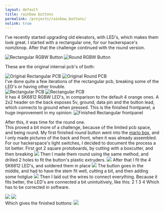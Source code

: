 ```yaml
---
layout: default
title: rainbow buttons
permalink: /projects/rainbow_buttons/
nolink: true
---
```

I've recently started upgrading old elevators, with LED's, which makes them look great. I started
with a rectangular one, for our hackerspace's nomzknop. After that the challenge continued with the
round version.
<div class="gallery">
    <img src="/media/rainbow_buttons/rect_finished.png" alt="Rectangular RGBW Button">
    <img src="/media/rainbow_buttons/round_finished.png" alt="Round RGBW Button">
</div>

These are the original internal pcb's of both:
<div class="gallery">
    <img src="/media/rainbow_buttons/rect_original.png" alt="Original Rectangular PCB">
    <img src="/media/rainbow_buttons/round_original.png" alt="Original Round PCB">
</div>
I've done quite a few iterations of the rectangular pcb, breaking some of the LED's or having other trouble.
<div class="gallery">
    <img src="/media/rainbow_buttons/rect_pcb1.jpg" alt="Rectangular PCB">
    <img src="/media/rainbow_buttons/rect_pcb2.jpg" alt="Rectangular PCB">
</div>
It has 4 SK6812 RGBW LED's, in comparison to the default 4 orange ones. A 2x2 header on the back exposes 5v, ground, data pin and the button lead, which connects to ground when pressed.
This is the finished frontpanel, a huge improvement in my opinion:
<img id="img" src="/media/rainbow_buttons/rect_finished.png" alt="Finished Rectangular frontpanel">

After this, it was time for the round one.  
This proved a bit more of a challenge, because of the limited pcb space, and being round.
My first finished round button went into the <a href="/projects/mario_box">mario box</a>, and I only made pictures of the back and front, when it was already assembled. For our hackerspace's light switches, I decided to document the process a lot better.
First got 2 square protoboards, by cutting with a boxcutter, and then breaking
<img id="img" src="/media/rainbow_buttons/round_pcb1.png">
Then I made them round using the same method, and drilled 2 holes to fit the button's plastic extruders.
<img id="img" src="/media/rainbow_buttons/round_pcb2.png">
After that I fit the 4 SK6812 LED's, and soldered them in place
<img id="img" src="/media/rainbow_buttons/round_pcb3.png">
The button goes in the middle, and had to have the stem fit well, cutting a bit, and then adding some hotglue
<img id="img" src="/media/rainbow_buttons/round_pcb4.png">
Then I laid out the wires to connect everything. Because it fits better, the LED's are connected a bit unintuitively, like this:
    2  1
    3  4
Which has to be corrected in software.
<div class="gallery">
    <img src="/media/rainbow_buttons/round_pcb5.png">
    <img src="/media/rainbow_buttons/round_pcb6.png">
</div>
Which gives the finished buttons:
<img id="img" src="/media/rainbow_buttons/round_finished.png">


